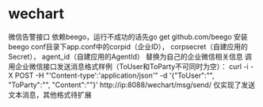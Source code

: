# wechart
微信告警接口
依赖beego，运行不成功的话先go get github.com/beego 安装beego
conf目录下app.conf中的corpid（企业ID）， corpsecret（自建应用的Secret）， agent_id（自建应用的AgentId） 替换为自己的企业微信相关信息
调用企业微信接口发送消息格式样例（ToUser和ToParty不可同时为空）：
curl -i -X POST -H "'Content-type':'application/json'" -d '{"ToUser":"", "ToParty":"", "Content":""}' http://ip:8088/wechart/msg/send/
仅实现了发送文本消息，其他格式待扩展
